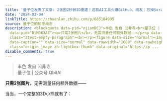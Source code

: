 ```yaml
---
title: '量子位发表了文章: 2张图2秒钟3D重建！这款AI工具火爆GitHub，网友：忘掉Sora'
date: '2024-03-04'
linkTitle: https://zhuanlan.zhihu.com/p/685184995
source: 量子位的知乎动态
description: <blockquote data-pid="njiamBCJ">丰色 发自 凹非寺<br>量子位 | 公众号 QbitAI</blockquote><p
  data-pid="DtM363AZ"><b>只需2张图片</b>，无需测量任何额外数据——</p><p data-pid="DDndPcfM">当当，一个完整的3D小熊就有了：</p><p
  class="ztext-empty-paragraph"><br></p><figure data-size="normal"><img src="https://pic1.zhimg.com/v2-fc9a3a435d45ad7319b83df14e6cfa00_1440w.jpg"
  data-caption="" data-size="normal" data-rawwidth="1080" data-rawheight="426" data-thumbnail="https://pic1.zhimg.com/v2-fc9a3a435d45ad7319b83df14e6cfa00_b.jpg"
  class="origin_image zh-lightbox-thumb" data-original="https://p ...
disable_comments: true
---
```

<blockquote data-pid="njiamBCJ">丰色 发自 凹非寺<br>量子位 | 公众号 QbitAI</blockquote><p data-pid="DtM363AZ"><b>只需2张图片</b>，无需测量任何额外数据——</p><p data-pid="DDndPcfM">当当，一个完整的3D小熊就有了：</p><p class="ztext-empty-paragraph"><br></p><figure data-size="normal"><img src="https://pic1.zhimg.com/v2-fc9a3a435d45ad7319b83df14e6cfa00_1440w.jpg" data-caption="" data-size="normal" data-rawwidth="1080" data-rawheight="426" data-thumbnail="https://pic1.zhimg.com/v2-fc9a3a435d45ad7319b83df14e6cfa00_b.jpg" class="origin_image zh-lightbox-thumb" data-original="https://p ...